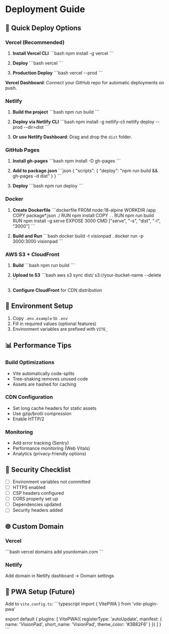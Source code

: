 # Deployment Guide

## 🚀 Quick Deploy Options

### Vercel (Recommended)

1. **Install Vercel CLI**
\`\`\`bash
npm install -g vercel
\`\`\`

2. **Deploy**
\`\`\`bash
vercel
\`\`\`

3. **Production Deploy**
\`\`\`bash
vercel --prod
\`\`\`

**Vercel Dashboard**: Connect your GitHub repo for automatic deployments on push.

### Netlify

1. **Build the project**
\`\`\`bash
npm run build
\`\`\`

2. **Deploy via Netlify CLI**
\`\`\`bash
npm install -g netlify-cli
netlify deploy --prod --dir=dist
\`\`\`

3. **Or use Netlify Dashboard**: Drag and drop the `dist` folder.

### GitHub Pages

1. **Install gh-pages**
\`\`\`bash
npm install -D gh-pages
\`\`\`

2. **Add to package.json**
\`\`\`json
{
  "scripts": {
    "deploy": "npm run build && gh-pages -d dist"
  }
}
\`\`\`

3. **Deploy**
\`\`\`bash
npm run deploy
\`\`\`

### Docker

1. **Create Dockerfile**
\`\`\`dockerfile
FROM node:18-alpine
WORKDIR /app
COPY package*.json ./
RUN npm install
COPY . .
RUN npm run build
RUN npm install -g serve
EXPOSE 3000
CMD ["serve", "-s", "dist", "-l", "3000"]
\`\`\`

2. **Build and Run**
\`\`\`bash
docker build -t visionpad .
docker run -p 3000:3000 visionpad
\`\`\`

### AWS S3 + CloudFront

1. **Build**
\`\`\`bash
npm run build
\`\`\`

2. **Upload to S3**
\`\`\`bash
aws s3 sync dist/ s3://your-bucket-name --delete
\`\`\`

3. **Configure CloudFront** for CDN distribution

## 🔧 Environment Setup

1. Copy `.env.example` to `.env`
2. Fill in required values (optional features)
3. Environment variables are prefixed with `VITE_`

## 📊 Performance Tips

### Build Optimizations
- Vite automatically code-splits
- Tree-shaking removes unused code
- Assets are hashed for caching

### CDN Configuration
- Set long cache headers for static assets
- Use gzip/brotli compression
- Enable HTTP/2

### Monitoring
- Add error tracking (Sentry)
- Performance monitoring (Web Vitals)
- Analytics (privacy-friendly options)

## 🔐 Security Checklist

- [ ] Environment variables not committed
- [ ] HTTPS enabled
- [ ] CSP headers configured
- [ ] CORS properly set up
- [ ] Dependencies updated
- [ ] Security headers added

## 🌐 Custom Domain

### Vercel
\`\`\`bash
vercel domains add yourdomain.com
\`\`\`

### Netlify
Add domain in Netlify dashboard → Domain settings

## 📱 PWA Setup (Future)

Add to `vite.config.ts`:
\`\`\`typescript
import { VitePWA } from 'vite-plugin-pwa'

export default {
  plugins: [
    VitePWA({
      registerType: 'autoUpdate',
      manifest: {
        name: 'VisionPad',
        short_name: 'VisionPad',
        theme_color: '#3B82F6'
      }
    })
  ]
}
\`\`\`
